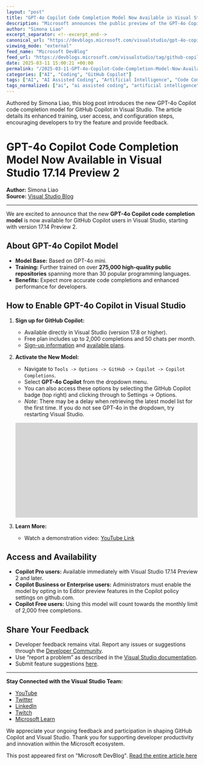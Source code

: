 ```yaml
---
layout: "post"
title: "GPT-4o Copilot Code Completion Model Now Available in Visual Studio 17.14 Preview 2"
description: "Microsoft announces the public preview of the GPT-4o Copilot code completion model for GitHub Copilot users in Visual Studio 17.14 Preview 2. The new model, based on GPT-4o mini, offers improved code suggestions following extensive training. The post outlines access instructions and ways for users to provide feedback."
author: "Simona Liao"
excerpt_separator: <!--excerpt_end-->
canonical_url: "https://devblogs.microsoft.com/visualstudio/gpt-4o-copilot-code-completion-model-available-now-in-visual-studio-public-preview/"
viewing_mode: "external"
feed_name: "Microsoft DevBlog"
feed_url: "https://devblogs.microsoft.com/visualstudio/tag/github-copilot/feed/"
date: 2025-03-11 15:00:21 +00:00
permalink: "/2025-03-11-GPT-4o-Copilot-Code-Completion-Model-Now-Available-in-Visual-Studio-1714-Preview-2.html"
categories: ["AI", "Coding", "GitHub Copilot"]
tags: ["AI", "AI Assisted Coding", "Artificial Intelligence", "Code Completion", "Coding", "Copilot", "Copilot Business", "Copilot Enterprise", "Copilot Free", "Copilot Pro", "Developer Feedback", "GitHub Copilot", "GitHub Copilot Completions", "GPT 4o", "IDE", "Model Selection", "News", "Productivity", "Programming Languages", "Visual Studio"]
tags_normalized: ["ai", "ai assisted coding", "artificial intelligence", "code completion", "coding", "copilot", "copilot business", "copilot enterprise", "copilot free", "copilot pro", "developer feedback", "github copilot", "github copilot completions", "gpt 4o", "ide", "model selection", "news", "productivity", "programming languages", "visual studio"]
---
```


Authored by Simona Liao, this blog post introduces the new GPT-4o Copilot code completion model for GitHub Copilot in Visual Studio. The article details its enhanced training, user access, and configuration steps, encouraging developers to try the feature and provide feedback.<!--excerpt_end-->

# GPT-4o Copilot Code Completion Model Now Available in Visual Studio 17.14 Preview 2

**Author:** Simona Liao  
**Source:** [Visual Studio Blog](https://devblogs.microsoft.com/visualstudio/gpt-4o-copilot-code-completion-model-available-now-in-visual-studio-public-preview/)

---

We are excited to announce that the new **GPT-4o Copilot code completion model** is now available for GitHub Copilot users in Visual Studio, starting with version 17.14 Preview 2.

## About GPT-4o Copilot Model

- **Model Base:** Based on GPT-4o mini.
- **Training:** Further trained on over **275,000 high-quality public repositories** spanning more than 30 popular programming languages.
- **Benefits:** Expect more accurate code completions and enhanced performance for developers.

## How to Enable GPT-4o Copilot in Visual Studio

1. **Sign up for GitHub Copilot:**
   - Available directly in Visual Studio (version 17.8 or higher).
   - Free plan includes up to 2,000 completions and 50 chats per month.
   - [Sign-up information](https://learn.microsoft.com/en-us/visualstudio/ide/copilot-free-plan?view=vs-2022) and [available plans](https://github.com/features/copilot/plans).

2. **Activate the New Model:**
   - Navigate to `Tools -> Options -> GitHub -> Copilot -> Copilot Completions`.
   - Select **GPT-4o Copilot** from the dropdown menu.
   - You can also access these options by selecting the GitHub Copilot badge (top right) and clicking through to Settings -> Options.
   - *Note*: There may be a delay when retrieving the latest model list for the first time. If you do not see GPT-4o in the dropdown, try restarting Visual Studio.

   ![Customizing the Copilot model setting in Visual Studio](data:image/png;base64,iVBORw0KGgoAAAANSUhEUgAABB8AAAIjAQMAAABxniEHAAAAA1BMVEXW1taWrGEgAAAACXBIWXMAAA7EAAAOxAGVKw4bAAAAXElEQVR4nO3BAQEAAACCIP+vbkhAAQAAAAAAAAAAAAAAAAAAAAAAAAAAAAAAAAAAAAAAAAAAAAAAAAAAAAAAAAAAAAAAAAAAAAAAAAAAAAAAAAAAAAAAAAAAAHBsHD4AAXi+zvIAAAAASUVORK5CYII=)

3. **Learn More:**
   - Watch a demonstration video: [YouTube Link](https://www.youtube.com/watch?v=xrgK8cl_B7U)

## Access and Availability

- **Copilot Pro users:** Available immediately with Visual Studio 17.14 Preview 2 and later.
- **Copilot Business or Enterprise users:** Administrators must enable the model by opting in to Editor preview features in the Copilot policy settings on github.com.
- **Copilot Free users:** Using this model will count towards the monthly limit of 2,000 free completions.

## Share Your Feedback

- Developer feedback remains vital. Report any issues or suggestions through the [Developer Community](https://developercommunity.visualstudio.com/home).
- Use “report a problem” as described in the [Visual Studio documentation](https://learn.microsoft.com/visualstudio/ide/how-to-report-a-problem-with-visual-studio?view=vs-2022).
- Submit feature suggestions [here](https://developercommunity.microsoft.com/VisualStudio/suggest).

---

**Stay Connected with the Visual Studio Team:**

- [YouTube](https://www.youtube.com/@visualstudio)
- [Twitter](https://twitter.com/VisualStudio)
- [LinkedIn](https://www.linkedin.com/showcase/microsoft-visual-studio/)
- [Twitch](https://www.twitch.tv/visualstudio)
- [Microsoft Learn](https://learn.microsoft.com/en-us/visualstudio/?view=vs-2022)

We appreciate your ongoing feedback and participation in shaping GitHub Copilot and Visual Studio. Thank you for supporting developer productivity and innovation within the Microsoft ecosystem.

This post appeared first on "Microsoft DevBlog". [Read the entire article here](https://devblogs.microsoft.com/visualstudio/gpt-4o-copilot-code-completion-model-available-now-in-visual-studio-public-preview/)
